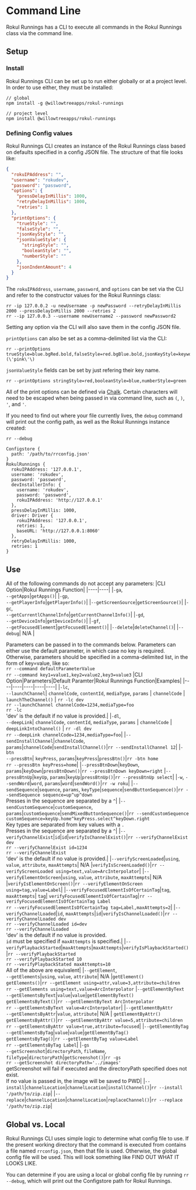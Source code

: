 # Command Line

Rokul Runnings has a CLI to execute all commands in the Rokul Runnings class via the command line.

## Setup

### Install

Rokul Runnings CLI can be set up to run either globally or at a project level. In order to use either, they must be installed:

```
// global
npm install -g @willowtreeapps/rokul-runnings
```

```
// project level
npm install @willowtreeapps/rokul-runnings
```

### Defining Config values

Rokul Runnings CLI creates an instance of the Rokul Runnings class based on defaults specified in a config JSON file. The structure of that file looks like:

```json
{
  "rokuIPAddress": "",
  "username": "rokudev",
  "password": "password",
  "options": {
    "pressDelayInMillis": 1000,
    "retryDelayInMillis": 1000,
    "retries": 1
  },
  "printOptions": {
    "trueStyle": "",
    "falseStyle": "",
    "jsonKeyStyle": "",
    "jsonValueStyle": {
      "stringStyle": "",
      "booleanStyle": "",
      "numberStyle": ""
    },
    "jsonIndentAmount": 4
  }
}
```

The `rokuIPAddress`, `username`, `password`, and `options` can be set via the CLI and refer to the constructor values for the Rokul Runnings class:

```
rr -ip 127.0.0.2 -u newUsername -p newPassword --retryDelayInMillis 2000 --pressDelayInMillis 2000 --retries 2
rr --ip 127.0.0.3 --username newUsername2 --password newPassword2
```

Setting any option via the CLI will also save them in the config JSON file.

`printOptions` can also be set as a comma-delimited list via the CLI:

```
rr --printOptions trueStyle=blue.bgRed.bold,falseStyle=red.bgBlue.bold,jsonKeyStyle=keyword\(\'pink\'\)
```

`jsonValueStyle` fields can be set by just refering their key name.

```
rr --printOptions stringStyle=red,booleanStyle=blue,numberStyle=green
```

All of the print options can be defined via [Chalk](https://www.npmjs.com/package/chalk). Certain characters will need to be escaped when being passed in via command line, such as `(`, `)`, `'`, and `'`.

If you need to find out where your file currently lives, the `debug` command will print out the config path, as well as the Rokul Runnings instance created:

```
rr --debug
```

```rr
Configstore {
  path: '/path/to/rrconfig.json'
}
RokulRunnings {
  rokuIPAddress: '127.0.0.1',
  username: 'rokudev',
  password: 'password',
  devInstallerInfo: {
    username: 'rokudev',
    password: 'password',
    rokuIPAddress: 'http://127.0.0.1'
  },
  pressDelayInMillis: 1000,
  driver: Driver {
    rokuIPAddress: '127.0.0.1',
    retries: 1,
    baseURL: 'http://127.0.0.1:8060'
  },
  retryDelayInMillis: 1000,
  retries: 1
}
```

## Use

All of the following commands do not accept any parameters:
|CLI Option|Rokul Runnings Function|
|----|----|
|`-ga`,<br>`--getApps`|`getApps()`|
|`-gp`,<br>`--getPlayerInfo`|`getPlayerInfo()`|
|`--getScreenSource`|`getScreenSource()`|
|`-gc`,<br>`--getCurrentlChannelInfo`|`getCurrentChannelInfo()`|
|`-gd`,<br>`--getDeviceInfo`|`getDeviceInfo()`|
|`-gf`,<br>`--getFocusedElement`|`getFocusedElement()`|
|`--delete`|`deleteChannel()`|
|`--debug`| N/A |

Parameters can be passed in to the commands below. Parameters can either use the default parameter, in which case no key is required. Otherwise, parameters should be specified in a comma-delimited list, in the form of key=value, like so:
<br>`rr --command defaultParameterValue`
<br>`rr --command key1=value1,key2=value2,key3=value3`
|CLI Option|Parameters|Default Paramter|Rokul Runnings Function|Examples|
|----|----|----|----|----|
|`-lc`,<br>`--launchChannel`| `channelCode`, `contentId`, `mediaType`, `params` | `channelCode` | `launchTheChannel()` | `rr -lc dev`<br>`rr --launchChannel channelCode=1234,mediaType=foo`<br>`rr -lc`<br>'dev' is the default if no value is provided.|
|`-dl`,<br>`--deepLink`| `channelCode`, `contentId`, `mediaType`, `params` | `channelCode` | `deepLinkIntoChannel()` | `rr -dl dev`<br>`rr --deepLink channelCode=1234,mediaType=foo`|
|`--sendInstallChannel`|`channelCode`, `params`|`channelCode`|`sendInstallChannel()`|`rr --sendInstallChannel 12`|
|`-btn`<br>`--pressBtn`| `keyPress`, `params`|`keyPress`|`pressBtn()`|`rr -btn home`<br>`rr --pressBtn keyPress=home`|
|`--pressBtnDown`|`keyDown`, `params`|`keyDown`|`pressBtnDown()`|`rr --pressBtnDown keyDown=right`
|`--pressBtnUp`|`keyUp`, `params`|`keyUp`|`pressBtnUp()`|`rr --pressBtnUp select`|
|`-w`, `--sendWord`|`word`, `params`|`word`|`sendWord()`|`rr -w roku`|
|`--sendSequence`|`sequence`, `params`, `keyType`|`sequence`|`sendButtonSequence()`|`rr --sendSequence sequence=up^up^down`<br>Presses in the sequence are separated by a `^`|
|`--sendCustomSequence`|`customSequence`, `params`|`customSequence`|`sendMixedButtonSequence()`|`rr --sendCustomSequence customSequence=keyUp.home^keyPress.select^keyDown.right`<br>Key types are separated from key values with a `.`<br>Presses in the sequence are separated by a `^`|
|`--verifyChannelExist`|`id`|`id`|`verifyIsChannelExist()`|`rr --verifyChannelExist dev`<br>`rr --verifyChannelExist id=1234`<br>`rr --verifyChannelExist`<br>'dev' is the default if no value is provided.|
|`--verifyScreenLoaded`|`using`, `value`, `attribute`, `maxAttempts`| N/A |`verifyIsScreenLoaded()`|`rr --verifyScreenLoaded using=text,value=ArcInterpolator`|
|`--verifyElementOnScreen`|`using`, `value`, `attribute`, `maxAttempts`| N/A |`verifyIsElementOnScreen()`|`rr --verifyElementOnScreen using=tag,value=Label`|
|`--verifyFocusedElementIsOfCertainTag`|`tag`, `maxAttempts`| `tag`| `verifyFocusedElementIsOfCertainTag`|`rr --verifyFocusedElementIsOfCertainTag Label`<br>`rr --verifyFocusedElementIsOfCertainTag tag=Label,maxAttempts=2`|
|`--verifyChannelLoaded`|`id`, `maxAttempts`|`id`|`verifyIsChannelLoaded()`|`rr --verifyChannelLoaded dev`<br>`rr --verifyChannelLoaded id=dev`<br>`rr --verifyChannelLoaded`<br>'dev' is the default if no value is provided.<br>`id` must be specified if `maxAttempts` is specified.|
|`--verifyPlaybackStarted`|`maxAttempts`|`maxAttempts`|`verifyIsPlaybackStarted()`|`rr --verifyPlaybackStarted`<br>`rr --verifyPlaybackStarted 10`<br>`rr --verifyPlaybackStated maxAttempts=10`<br>All of the above are equivalent|
|`--getElement`,<br>`--getElements`|`using`, `value`, `attribute`| N/A |`getElement()`<br>`getElements()`|`rr --getElement using=attr,value=3,attribute=children`<br>`rr --getElements using=text,value=ArcInterpolator`
|`--getElementByText`<br>`--getElementsByText`|`value`|`value`|`getElementByText()`<br>`getElementsByText()`|`rr --getElementByText ArcInterpolator`<br>`rr --getElementsByText value=ArcInterpolator`|
|`--getElementByAttr`<br>`--getElementsByAttr`|`value`, `attribute`| N/A | `getElementByAttr()`<br>`getElementsByAttr()`|`rr --getElementByAttr value=5,attribute=children`<br>`rr --getElementsByAttr value=true,attribute=focused`|
|`--getElementByTag`<br>`--getElementsByTag`|`value`|`value`|`getElementByTag()`<br>`getElementsByTag()`|`rr --getElementByTag value=Label`<br>`rr --getElementsByTag Label`|
|`-gs`<br>`--getScreenshot`|`directoryPath`, `fileName`, `fileType`|`directoryPath`|`getScreenshot()`|`rr -gs`<br>`rr --getScreenshot directoryPath='../images'`<br>getScreenshot will fail if executed and the directoryPath specified does not exist.<br>If no value is passed in, the image will be saved to PWD|
|`--install`|`channelLocation`|`channelLocation`|`installChannel()`|`rr --install '/path/to/zip.zip`|
|`--replace`|`channelLocation`|`channelLocation`|`replaceChannel()`|`rr --replace '/path/to/zip.zip`|

## Global vs. Local

Rokul Runnings CLI uses simple logic to determine what config file to use. If the present working directory that the command is executed from contains a file named `rrconfig.json`, then that file is used. Otherwise, the global config file will be used. This will look something like FIND OUT WHAT IT LOOKS LIKE.

You can determine if you are using a local or global config file by running `rr --debug`, which will print out the Configstore path for Rokul Runnings.
